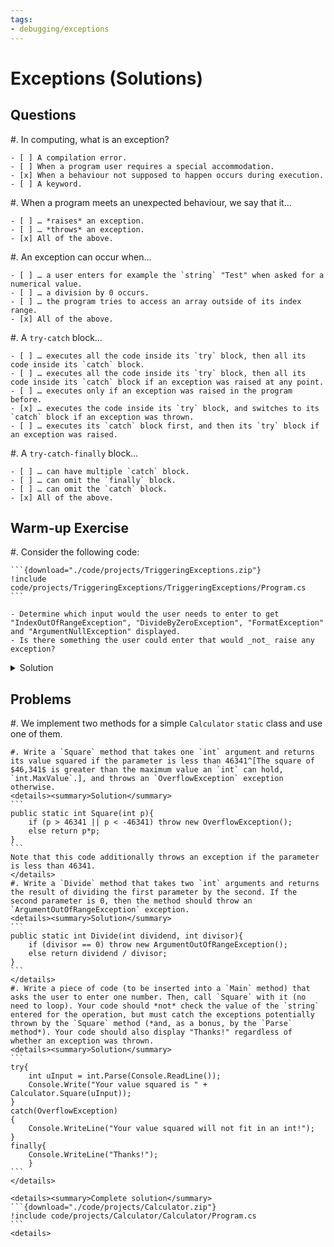 ```yaml
---
tags:
- debugging/exceptions
---
```


# Exceptions (Solutions)

## Questions

#. In computing, what is an exception?

    - [ ] A compilation error.
    - [ ] When a program user requires a special accommodation.
    - [x] When a behaviour not supposed to happen occurs during execution.
    - [ ] A keyword.

#. When a program meets an unexpected behaviour, we say that it…

    - [ ] … *raises* an exception.
    - [ ] … *throws* an exception.
    - [x] All of the above.

#. An exception can occur when…

    - [ ] … a user enters for example the `string` "Test" when asked for a numerical value.
    - [ ] … a division by 0 occurs.
    - [ ] … the program tries to access an array outside of its index range.
    - [x] All of the above.

#. A `try-catch` block…

    - [ ] … executes all the code inside its `try` block, then all its code inside its `catch` block.
    - [ ] … executes all the code inside its `try` block, then all its code inside its `catch` block if an exception was raised at any point.
    - [ ] … executes only if an exception was raised in the program before.
    - [x] … executes the code inside its `try` block, and switches to its `catch` block if an exception was thrown.
    - [ ] … executes its `catch` block first, and then its `try` block if an exception was raised.

#. A `try-catch-finally` block…

    - [ ] … can have multiple `catch` block.
    - [ ] … can omit the `finally` block.
    - [ ] … can omit the `catch` block.
    - [x] All of the above.

## Warm-up Exercise

#. Consider the following code:

	```{download="./code/projects/TriggeringExceptions.zip"}
    !include code/projects/TriggeringExceptions/TriggeringExceptions/Program.cs
	```

    - Determine which input would the user needs to enter to get "IndexOutOfRangeException", "DivideByZeroException", "FormatException" and "ArgumentNullException" displayed.
    - Is there something the user could enter that would _not_ raise any exception?

<details><summary>Solution</summary>

Exception | Input
--- | ---
"IndexOutOfRangeException" | Any number greater than 2.
"DivideByZeroException" | 1
"FormatException" | Any string that is not a number (for example, "Test")
"ArgumentNullException" | A `null` string (ctrl + d on linux, ctrl + z on windows)

Entering 0 would not raise any exception.
</details>


## Problems

#. We implement two methods for a simple `Calculator` `static` class and use one of them.

    #. Write a `Square` method that takes one `int` argument and returns its value squared if the parameter is less than 46341^[The square of $46,341$ is greater than the maximum value an `int` can hold, `int.MaxValue`.], and throws an `OverflowException` exception otherwise.
    <details><summary>Solution</summary>
    ```
    public static int Square(int p){
        if (p > 46341 || p < -46341) throw new OverflowException();
        else return p*p;
    }
    ```
    Note that this code additionally throws an exception if the parameter is less than 46341.
    </details>
    #. Write a `Divide` method that takes two `int` arguments and returns the result of dividing the first parameter by the second. If the second parameter is 0, then the method should throw an `ArgumentOutOfRangeException` exception.
    <details><summary>Solution</summary>
    ```
    public static int Divide(int dividend, int divisor){
        if (divisor == 0) throw new ArgumentOutOfRangeException();
        else return dividend / divisor;
    }
    ```
    </details>
    #. Write a piece of code (to be inserted into a `Main` method) that asks the user to enter one number. Then, call `Square` with it (no need to loop). Your code should *not* check the value of the `string` entered for the operation, but must catch the exceptions potentially thrown by the `Square` method (*and, as a bonus, by the `Parse` method*). Your code should also display "Thanks!" regardless of whether an exception was thrown.
    <details><summary>Solution</summary>
    ```
    try{
        int uInput = int.Parse(Console.ReadLine());
        Console.Write("Your value squared is " + Calculator.Square(uInput));
    }
    catch(OverflowException)
    {
        Console.WriteLine("Your value squared will not fit in an int!");
    }
    finally{
        Console.WriteLine("Thanks!");
        }
    ```
    </details>
    
    <details><summary>Complete solution</summary>
    ```{download="./code/projects/Calculator.zip"}
    !include code/projects/Calculator/Calculator/Program.cs
	```
	<details>

    
